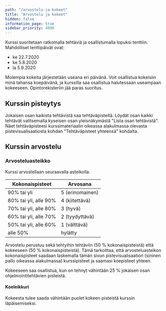 ```yaml
---
path: "/arvostelu-ja-kokeet"
title: "Arvostelu ja kokeet"
hidden: false
information_page: true
sidebar_priority: 4000
---
```


Kurssi suoritetaan ratkomalla tehtäviä ja osallistumalla lopuksi tenttiin. Mahdolliset tenttipäivät ovat:

* ke 22.7.2020
* ke 5.8.2020
* la 5.9.2020

Molempia kokeita järjestetään useana eri päivänä. Voit osallistua kokeisiin minä tahansa koepäivänä, ja kurssilla saa osallistua halutessaan useampaan kokeeseen. Opintorekisteriin jää paras suoritus.

## Kurssin pisteytys

Jokaisen osan kaikista tehtävistä saa tehtäväpisteitä. Löydät osan kaikki tehtävät valitsemalla kyseisen osan yleisnäkymästä "Lista osan tehtävistä". Näet tehtäväpisteesi kurssimateriaalin oikeassa alakulmassa olevasta pistevisualisaatiosta kohdan "Tehtäväpisteet yhteensä" kohdalta.

## Kurssin arvostelu

### Arvosteluasteikko

Kurssi arvostellaan seuraavalla asteikolla:

<table>
    <thead>
    <tr>
        <th>Kokonaispisteet</th>
        <th>Arvosana</th>
    </tr>
    </thead>
    <tbody>
    <tr>
        <td>90% tai yli</td>
        <td>5 (erinomainen)</td>
    </tr>
    <tr>
        <td>80% tai yli, alle 90%</td>
        <td>4 (kiitettävä)</td>
    </tr>
    <tr>
        <td>70% tai yli, alle 80%</td>
        <td>3 (hyvä)</td>
    </tr>
    <tr>
        <td>60% tai yli, alle 70%</td>
        <td>2 (tyydyttävä)</td>
    </tr>
    <tr>
        <td>50% tai yli, alle 60%</td>
        <td>1 (välttävä)</td>
    </tr>
    <tr>
        <td>alle 50%</td>
        <td>hylätty</td>
    </tr>
    </tbody>
</table>

Arvostelu perustuu sekä tehtyihin tehtäviin (50 % kokonaispisteistä) että kokeeseen (50 % kokonaispisteistä). Tämä tarkoittaa, että arvosteluasteikon kokonaispisteet saadaan laskemalla tämän sivun pistevisualisaation (sininen pallo oikeassa alakulmassa) kurssipisteet ja saamasi koepisteet yhteen.

Kokeeseen saa osallistua, kun on tehnyt vähintään 25 % jokaisen osan ohjelmointitehtävien pisteistä.

#### Koeleikkuri

Kokeesta tulee saada vähintään puolet kokeen pisteistä kurssin läpäisemiseksi.
